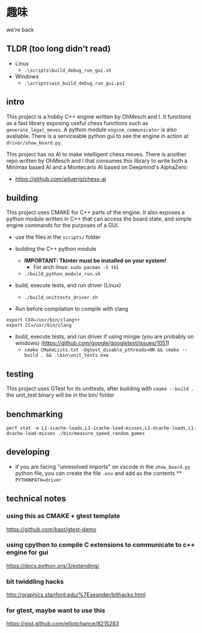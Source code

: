 # 趣味
we're back

## TLDR (too long didn't read)
* Linux
  * `.\scripts\build_debug_run_gui.sh`
* Windows
  * `.\scripts\win_build_debug_run_gui.ps1`



## intro
This project is a hobby C++ engine written by OhMesch and I. It functions as a fast library exposing useful chess functions such as `generate_legal_moves`. A python module `engine_communicator` is also avaliable. There is a serviceable python gui to see the engine in action at `driver/show_board.py`.

This project has no AI to make intelligent chess moves. There is another repo written by OhMesch and I that consumes this library to write both a Minimax based AI and a Montecarlo AI based on Deepmind's AlphaZero:
* https://github.com/aduerig/chess-ai


## building
This project uses CMAKE for C++ parts of the engine. It also exposes a python module written in C++ that can access the board state, and simple engine commands for the purposes of a GUI.

* use the files in the `scripts/` folder

* building the C++ python module
  * **IMPORTANT: Tkinter must be installed on your system!** 
    * For arch linux: `sudo pacman -S tk`)
  * `./build_python_module_run.sh`

* build, execute tests, and run driver (Linux)
  * `./build_unittests_driver.sh`

* Run before compilation to compile with clang
```
export CXX=/usr/bin/clang++
export CC=/usr/bin/clang
```

* build, execute tests, and run driver if using mingw (you are probably on windows) (https://github.com/google/googletest/issues/1051)
  * `cmake CMakeLists.txt -Dgtest_disable_pthreads=ON && cmake --build . && .\bin\unit_tests.exe`

## testing
This project uses GTest for its unittests, after building with `cmake --build .` the unit_test binary will be in the bin/ folder

## benchmarking
`perf stat -e L1-icache-loads,L1-icache-load-misses,L1-dcache-loads,L1-dcache-load-misses ./bin/measure_speed_random_games`

## developing
* if you are facing "unresolved imports" on vscode in the `show_board.py` python file, you can create the file `.env` and add as the contents
** `PYTHONPATH=driver`

## technical notes
### using this as CMAKE + gtest template
https://github.com/bast/gtest-demo

### using cpython to compile C extensions to communicate to c++ engine for gui
https://docs.python.org/3/extending/

### bit twiddling hacks
http://graphics.stanford.edu/%7Eseander/bithacks.html

### for gtest, maybe want to use this
https://gist.github.com/elliotchance/8215283